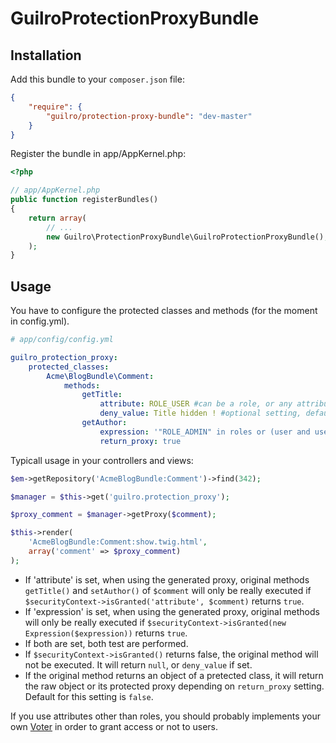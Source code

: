 GuilroProtectionProxyBundle
===========================

Installation
------------


Add this bundle to your `composer.json` file:
```json
{
    "require": {
        "guilro/protection-proxy-bundle": "dev-master"
    }
}
```

Register the bundle in app/AppKernel.php:

```php
<?php

// app/AppKernel.php
public function registerBundles()
{
    return array(
        // ...
        new Guilro\ProtectionProxyBundle\GuilroProtectionProxyBundle(),
    );
}
```

Usage
-----

You have to configure the protected classes and methods (for the moment in config.yml).

```yaml
# app/config/config.yml

guilro_protection_proxy:
    protected_classes:
        Acme\BlogBundle\Comment:
            methods:
                getTitle:
                    attribute: ROLE_USER #can be a role, or any attribute that a voter can handle
                    deny_value: Title hidden ! #optional setting, default will return null on deny
                getAuthor:
                    expression: '"ROLE_ADMIN" in roles or (user and user.isSuperAdmin())'
                    return_proxy: true

```

Typicall usage in your controllers and views:

```php
$em->getRepository('AcmeBlogBundle:Comment')->find(342);

$manager = $this->get('guilro.protection_proxy');

$proxy_comment = $manager->getProxy($comment);

$this->render(
    'AcmeBlogBundle:Comment:show.twig.html',
    array('comment' => $proxy_comment)
);
```

* If 'attribute' is set, when using the generated proxy, original methods `getTitle()` and `setAuthor()` of `$comment` will only be really executed if `$securityContext->isGranted('attribute', $comment)` returns `true`.
* If 'expression' is set, when using the generated proxy, original methods will only be really executed if `$securityContext->isGranted(new Expression($expression))` returns `true`.
* If both are set, both test are performed.
* If `$securityContext->isGranted()` returns false, the original method will not be executed. It will return `null`, or `deny_value` if set.
* If the original method returns an object of a pretected class, it will return the raw object or its protected proxy depending on `return_proxy` setting. Default for this setting is `false`.

If you use attributes other than roles, you should probably implements your own [Voter](http://symfony.com/doc/current/cookbook/security/voters.html) in order to grant access or not to users.
